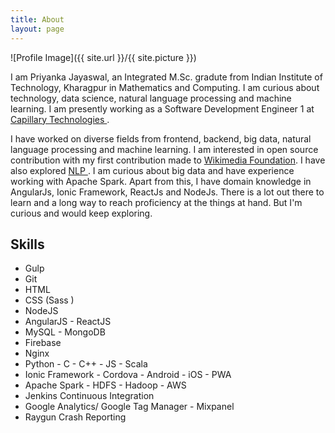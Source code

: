 ```yaml
---
title: About
layout: page
---
```

![Profile Image]({{ site.url }}/{{ site.picture }})

<p>I am Priyanka Jayaswal, an Integrated M.Sc. gradute from Indian Institute of Technology, Kharagpur in Mathematics and Computing. I am curious about technology, data science, natural language processing and machine learning. I am presently working as a Software Development Engineer 1 at <a href="http://capillarytech.com"> Capillary Technologies </a>.</p>

<p>I have worked on diverse fields from frontend, backend, big data, natural language processing and machine learning. I am interested in open source contribution with my first contribution made to <a href="https://gerrit.wikimedia.org/r/#/q/owner:priyankajayaswal025%2540gmail.com"> Wikimedia Foundation</a>. I have also explored <a href="https://arxiv.org/pdf/1606.06424.pdf"> NLP </a>. I am curious about big data and have experience working with Apache Spark. Apart from this, I have domain knowledge in AngularJs, Ionic Framework, ReactJs and NodeJs. There is a lot out there to learn and a long way to reach proficiency at the things at hand. But I'm curious and would keep exploring.</p>

<h2>Skills</h2>

<ul class="skill-list">
	<li>Gulp</li>
	<li>Git</li>
	<li>HTML</li>
	<li>CSS (Sass )</li>
	<li>NodeJS</li>
	<li>AngularJS - ReactJS</li>
	<li>MySQL - MongoDB</li>
	<li>Firebase</li>
	<li>Nginx</li>
	<li>Python - C - C++ - JS - Scala</li>
	<li>Ionic Framework - Cordova - Android - iOS - PWA</li>
	<li>Apache Spark - HDFS - Hadoop - AWS</li>
	<li>Jenkins Continuous Integration</li>
	<li>Google Analytics/ Google Tag Manager - Mixpanel</li>
	<li>Raygun Crash Reporting</li>
</ul>

<!-- <h2>Projects</h2>

<ul>
	<li><a href="https://github.com/">Lorem Lorem</a></li>
	<li><a href="https://github.com/">Ipsum Dolor</a></li>
	<li><a href="https://github.com/">Dolor Lorem</a></li>
</ul> -->
